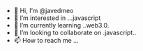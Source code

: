 - 👋 Hi, I’m @javedmeo
- 👀 I’m interested in ...javascript
- 🌱 I’m currently learning ..web3.0.
- 💞️ I’m looking to collaborate on .javascript..
- 📫 How to reach me ...

<!---
javedmeo/javedmeo is a ✨ special ✨ repository because its `README.md` (this file) appears on your GitHub profile.
You can click the Preview link to take a look at your changes.
--->
